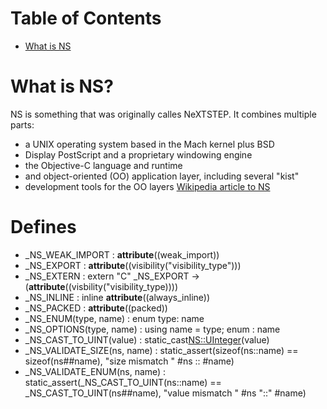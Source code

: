 # Table of Contents
- [What is NS](#what-is-ns)

# What is NS?
NS is something that was originally calles NeXTSTEP. It combines multiple parts:
- a UNIX operating system based in the Mach kernel plus BSD
- Display PostScript and a proprietary windowing engine
- the Objective-C language and runtime
- and object-oriented (OO) application layer, including several "kist"
- development tools for the OO layers
[Wikipedia article to NS](https://en.wikipedia.org/wiki/NeXTSTEP)

# Defines
- _NS_WEAK_IMPORT : __attribute__((weak_import))
- _NS_EXPORT : __attribute__((visibility("visibility_type")))
- _NS_EXTERN  : extern "C" _NS_EXPORT -> (__attribute__((visbility("visibility_type))))
- _NS_INLINE : inline __attribute__((always_inline))
- _NS_PACKED : __attribute__((packed))
- _NS_ENUM(type, name) : enum type: name
- _NS_OPTIONS(type, name) : using name = type; enum : name
- _NS_CAST_TO_UINT(value) : static_cast<NS::UInteger>(value)
- _NS_VALIDATE_SIZE(ns, name) : static_assert(sizeof(ns::name) == sizeof(ns##name), "size mismatch " #ns :: #name)
- _NS_VALIDATE_ENUM(ns, name) : static_assert(_NS_CAST_TO_UINT(ns::name) == _NS_CAST_TO_UINT(ns##name), "value mismatch " #ns "::" #name)
